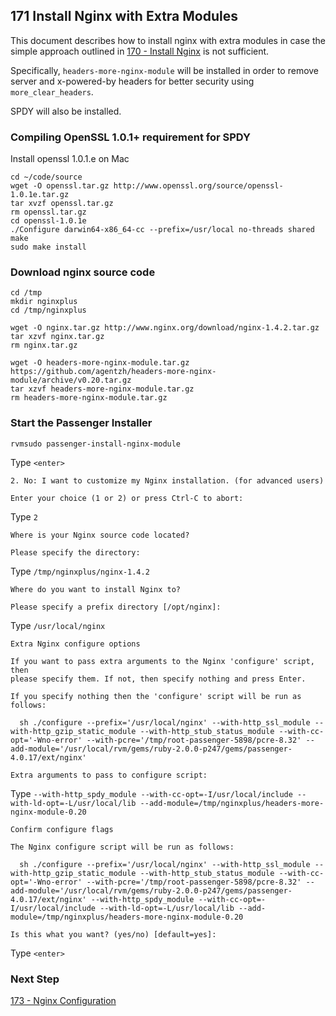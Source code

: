 ## 171 Install Nginx with Extra Modules

This document describes how to install nginx with extra modules in case the simple approach outlined in [170 - Install Nginx](https://github.com/remomueller/documentation/tree/master/macosx/170-install-nginx.md) is not sufficient.

Specifically, `headers-more-nginx-module` will be installed in order to remove server and x-powered-by headers for better security using `more_clear_headers`.

SPDY will also be installed.


### Compiling OpenSSL 1.0.1+ requirement for SPDY

Install openssl 1.0.1.e on Mac

```
cd ~/code/source
wget -O openssl.tar.gz http://www.openssl.org/source/openssl-1.0.1e.tar.gz
tar xvzf openssl.tar.gz
rm openssl.tar.gz
cd openssl-1.0.1e
./Configure darwin64-x86_64-cc --prefix=/usr/local no-threads shared
make
sudo make install
```

### Download nginx source code

```
cd /tmp
mkdir nginxplus
cd /tmp/nginxplus

wget -O nginx.tar.gz http://www.nginx.org/download/nginx-1.4.2.tar.gz
tar xzvf nginx.tar.gz
rm nginx.tar.gz

wget -O headers-more-nginx-module.tar.gz https://github.com/agentzh/headers-more-nginx-module/archive/v0.20.tar.gz
tar xzvf headers-more-nginx-module.tar.gz
rm headers-more-nginx-module.tar.gz
```

### Start the Passenger Installer

```
rvmsudo passenger-install-nginx-module
```

Type `<enter>`

```console
2. No: I want to customize my Nginx installation. (for advanced users)

Enter your choice (1 or 2) or press Ctrl-C to abort:
```

Type `2`

```console
Where is your Nginx source code located?

Please specify the directory:
```

Type `/tmp/nginxplus/nginx-1.4.2`

```console
Where do you want to install Nginx to?

Please specify a prefix directory [/opt/nginx]:
```

Type `/usr/local/nginx`

```console
Extra Nginx configure options

If you want to pass extra arguments to the Nginx 'configure' script, then
please specify them. If not, then specify nothing and press Enter.

If you specify nothing then the 'configure' script will be run as follows:

  sh ./configure --prefix='/usr/local/nginx' --with-http_ssl_module --with-http_gzip_static_module --with-http_stub_status_module --with-cc-opt='-Wno-error' --with-pcre='/tmp/root-passenger-5898/pcre-8.32' --add-module='/usr/local/rvm/gems/ruby-2.0.0-p247/gems/passenger-4.0.17/ext/nginx'

Extra arguments to pass to configure script:
```

Type `--with-http_spdy_module --with-cc-opt=-I/usr/local/include --with-ld-opt=-L/usr/local/lib --add-module=/tmp/nginxplus/headers-more-nginx-module-0.20`

```console
Confirm configure flags

The Nginx configure script will be run as follows:

  sh ./configure --prefix='/usr/local/nginx' --with-http_ssl_module --with-http_gzip_static_module --with-http_stub_status_module --with-cc-opt='-Wno-error' --with-pcre='/tmp/root-passenger-5898/pcre-8.32' --add-module='/usr/local/rvm/gems/ruby-2.0.0-p247/gems/passenger-4.0.17/ext/nginx' --with-http_spdy_module --with-cc-opt=-I/usr/local/include --with-ld-opt=-L/usr/local/lib --add-module=/tmp/nginxplus/headers-more-nginx-module-0.20

Is this what you want? (yes/no) [default=yes]:
```

Type `<enter>`


### Next Step

[173 - Nginx Configuration](https://github.com/remomueller/documentation/blob/master/macosx/173-nginx-configuration.md)
